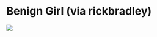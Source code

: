 <!--
id: 277332408
link: http://tumblr.atmos.org/post/277332408/benign-girl-via-rickbradley
slug: benign-girl-via-rickbradley
date: Thu Dec 10 2009 00:54:58 GMT-0800 (PST)
publish: 2009-12-010
tags: 
title: Benign Girl (via rickbradley)
-->


Benign Girl (via rickbradley)
=============================

![](http://25.media.tumblr.com/tumblr_kufi3nYZSx1qz4sngo1_400.jpg)

